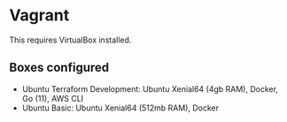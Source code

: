 # Vagrant
This requires VirtualBox installed.

## Boxes configured
- Ubuntu Terraform Development: Ubuntu Xenial64 (4gb RAM), Docker, Go (11), AWS CLI
- Ubuntu Basic: Ubuntu Xenial64 (512mb RAM), Docker
